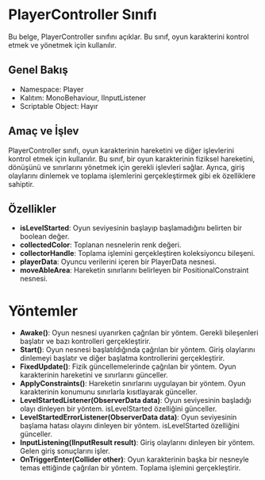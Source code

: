 # PlayerController Sınıfı
Bu belge, PlayerController sınıfını açıklar. Bu sınıf, oyun karakterini kontrol etmek ve yönetmek için kullanılır.

## Genel Bakış
* Namespace: Player
* Kalıtım: MonoBehaviour, IInputListener
* Scriptable Object: Hayır

## Amaç ve İşlev
PlayerController sınıfı, oyun karakterinin hareketini ve diğer işlevlerini kontrol etmek için kullanılır. Bu sınıf, bir oyun karakterinin fiziksel hareketini, dönüşünü ve sınırlarını yönetmek için gerekli işlevleri sağlar. Ayrıca, giriş olaylarını dinlemek ve toplama işlemlerini gerçekleştirmek gibi ek özelliklere sahiptir.

## Özellikler
* **isLevelStarted**: Oyun seviyesinin başlayıp başlamadığını belirten bir boolean değer.
* **collectedColor**: Toplanan nesnelerin renk değeri.
* **collectorHandle**: Toplama işlemini gerçekleştiren koleksiyoncu bileşeni.
* **playerData**: Oyuncu verilerini içeren bir PlayerData nesnesi.
* **moveAbleArea**: Hareketin sınırlarını belirleyen bir PositionalConstraint nesnesi.


# Yöntemler

* **Awake()**: Oyun nesnesi uyanırken çağrılan bir yöntem. Gerekli bileşenleri başlatır ve bazı kontrolleri gerçekleştirir.
* **Start()**: Oyun nesnesi başlatıldığında çağrılan bir yöntem. Giriş olaylarını dinlemeyi başlatır ve diğer başlatma kontrollerini gerçekleştirir.
* **FixedUpdate()**: Fizik güncellemelerinde çağrılan bir yöntem. Oyun karakterinin hareketini ve sınırlarını günceller.
* **ApplyConstraints()**: Hareketin sınırlarını uygulayan bir yöntem. Oyun karakterinin konumunu sınırlarla kısıtlayarak günceller.
* **LevelStartedListener(ObserverData<bool> data)**: Oyun seviyesinin başladığı olayı dinleyen bir yöntem. isLevelStarted özelliğini günceller.
* **LevelStartedErrorListener(ObserverData<bool> data)**: Oyun seviyesinin başlama hatası olayını dinleyen bir yöntem. isLevelStarted özelliğini günceller.
* **InputListening(IInputResult result)**: Giriş olaylarını dinleyen bir yöntem. Gelen giriş sonuçlarını işler.
* **OnTriggerEnter(Collider other)**: Oyun karakterinin başka bir nesneyle temas ettiğinde çağrılan bir yöntem. Toplama işlemini gerçekleştirir.